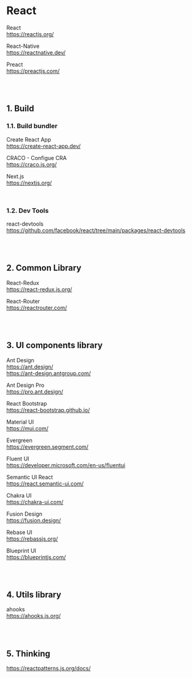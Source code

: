 # React

React   
https://reactjs.org/  

React-Native  
https://reactnative.dev/  

Preact  
https://preactjs.com/


<br/><br/>

## 1. Build  

### 1.1. Build bundler
Create React App   
https://create-react-app.dev/  

CRACO - Configue CRA  
https://craco.js.org/  

Next.js  
https://nextjs.org/  

<br/>

### 1.2. Dev Tools
react-devtools  
https://github.com/facebook/react/tree/main/packages/react-devtools  

<br/><br/>

## 2. Common Library
React-Redux  
https://react-redux.js.org/  

React-Router  
https://reactrouter.com/  


<br/><br/>

## 3. UI components library
Ant Design  
https://ant.design/  
https://ant-design.antgroup.com/  

Ant Design Pro  
https://pro.ant.design/  

React Bootstrap  
https://react-bootstrap.github.io/  

Material UI  
https://mui.com/  

Evergreen  
https://evergreen.segment.com/  

Fluent UI  
https://developer.microsoft.com/en-us/fluentui 

Semantic UI React  
https://react.semantic-ui.com/  

Chakra UI  
https://chakra-ui.com/  

Fusion Design  
https://fusion.design/

Rebase UI  
https://rebassjs.org/  

Blueprint UI  
https://blueprintjs.com/  


<br/><br/>


## 4. Utils library
ahooks  
https://ahooks.js.org/  


<br/><br/>

## 5. Thinking
https://reactpatterns.js.org/docs/
